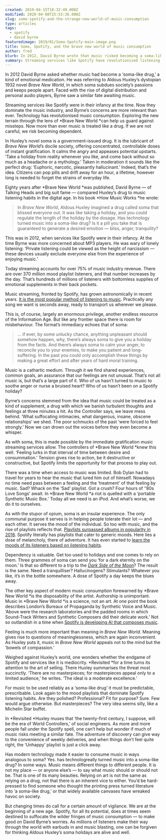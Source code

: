 ```yaml
---
created: 2019-04-15T18:32:49.000Z
modified: 2020-04-08T15:53:36.000Z
slug: some-spotify-and-the-strange-new-world-of-music-consumption
type: articles
tags:
  - spotify
  - david byrne
featuredimage: 2019/01/Soma-Spotify-main-image.png
title: Soma, Spotify, and the brave new world of music consumption
author: fred
blurb: In 2012, David Byrne wrote that music risked becoming a soma-like drug. Today his concerns are closer to the truth than we would like to think.
summary: Streaming services like Spotify have revolutionised listening habits. Anyone, anywhere, can listen to just about anything. In 2012, David Byrne wrote that music risked becoming a soma-like drug. Today his concerns may be the reality
---
```

In 2012 David Byrne asked whether music had become a ‘soma-like drug,’ a kind of emotional medication. He was referring to Aldous Huxley’s dystopian 1932 novel *Brave New World*, in which soma subdues society’s passions and keeps people apart. Faced with the rise of digital distribution and personal audio players, Byrne saw a similar fate awaiting music.

Streaming services like Spotify were in their infancy at the time. Now they dominate the music industry, and Byrne’s concerns are more relevant than ever. Technology has revolutionised music consumption. Exploring the new terrain through the lens of *Brave New World *can help us guard against missteps. Now more than ever music is treated like a drug. If we are not careful, we risk becoming dependent.

In Huxley’s novel soma is a government-issued drug. It is the lubricant of *Brave New World*’s docile society, offering concentrated, controllable doses of instant gratification. It calms the angry and appeases potential upstarts. ‘Take a holiday from reality whenever you like, and come back without so much as a headache or a mythology.’ Taken in moderation it sounds like the perfect drug: ‘Euphoric, narcotic, pleasantly hallucinant.’ Indeed, that’s the idea. Citizens can pop pills and drift away for an hour, a lifetime, however long is needed to forget the strains of everyday life.

Eighty years after *Brave New World *was published, David Byrne — of Talking Heads and big suit fame — compared Huxley’s drug to music listening habits in the digital age. In his book *How Music Works *he wrote:

> In *Brave New World*, Aldous Huxley imagined a drug called soma that blissed everyone out. It was like taking a holiday, and you could regulate the length of the holiday by the dosage. Has technology turned music into a soma-like drug? Is it a pill you take that is guaranteed to generate a desired emotion — bliss, anger, tranquility?

This was in 2012, when services like Spotify were in their infancy. At the time Byrne was more concerned about MP3 players. He was wary of lonely listening: ‘Private listening could be viewed as the height of narcissism — these devices usually exclude everyone else from the experience of enjoying music.’

Today streaming accounts for over 75% of music industry revenue. There are over 370 million mood playlist listeners, and that number increases by the day. That’s hundreds of millions of listeners with bottomless supplies of emotional supplements in their back pockets.

Music streaming, fronted by Spotify, has grown astronomically in recent years. [It is the most popular method of listening to music](<http://www.nielsen.com/us/en/insights/reports/2018/2017-music-us-year-end-report.html>). Practically any song we want is seconds away, ready to transport us wherever we please.

This is, of course, largely an enormous privilege, another endless resource of the Information Age. But like any frontier space there is room for misbehaviour. The format’s immediacy echoes that of soma:

> … if ever, by some unlucky chance, anything unpleasant should somehow happen, why, there’s always soma to give you a holiday from the facts. And there’s always soma to calm your anger, to reconcile you to your enemies, to make you patient and long-suffering. In the past you could only accomplish these things by making a great effort and after years of hard moral training.

Music is a cathartic medium. Through it we find shared experiences, common goals, an assurance that our feelings are not unusual. That’s not all music is, but that’s a large part of it. Who of us hasn’t turned to music to soothe anger or nurse a bruised heart? Who of us hasn’t been on a Spotify holiday?

Byrne’s concerns stemmed from the idea that music could be treated as a kind of supplement, a drug with which we banish turbulent thoughts and feelings at three minutes a hit. As the Controller says, we leave mess behind. ‘What suffocating intimacies, what dangerous, insane, obscene relationships’ we shed. The poor schmucks of the past ‘were forced to feel strongly.’ Now we can drown out the voices before they even become a whisper.

As with soma, this is made possible by the immediate gratification music streaming services allow. The controllers of *Brave New World *knew this well. ‘Feeling lurks in that interval of time between desire and consummation.’ Tension gives rise to action, be it destructive or constructive, but Spotify limits the opportunity for that process to play out.

There was a time when access to music was limited. Bob Dylan had to travel for years to hear the music that lured him out of himself. Nowadays no time need pass between a feeling and the ‘treatment’ of that feeling by music. Sad? Whack on the ‘Sad’ playlist. Got a crush? Four hours of ‘’80s Love Songs’ await. In *Brave New World *a riot is quelled with a ‘portable Synthetic Music Box.’ Today all we need is an iPod. And what’s worse, we do it to ourselves.

As with the stupor of opium, soma is an insular experience. The only communal purpose it serves is in helping people tolerate their lot — and each other. It serves the mood of the individual. So too with music, and the rise of playlists reflects that. [Playlists surpassed albums in popularity in 2016](<https://www.bbc.co.uk/news/entertainment-arts-37444038>). Spotify literally has playlists that cater to generic moods. Here lies a dose of melancholy, there of adventure. It has even started to [learn the moods of its listeners based on listening habits](<https://www.theguardian.com/commentisfree/2018/sep/16/spotify-can-tell-if-youre-sad-heres-why-that-should-scare-you>).

Dependency is valuable. Get too used to holidays and one comes to rely on them. Three grammes of soma can send you ‘for a dark eternity on the moon.’ Is that so different to a trip to the [*Dark Side of the Moon*](<reviews/pink-floyd-the-dark-side-of-the-moon/>)? The result is the same. Need a tranquilliser? Hallucinogens? Stimulants? Whatever you like, it’s in the bottle somewhere. A dose of Spotify a day keeps the blues away.

The other key aspect of modern music consumption forewarned by *Brave New World *is the disposability of the artist. Authorship is unimportant. Music in *Brave New World *is a science, not an art. At one point the book describes London’s Bureaux of Propaganda by Synthetic Voice and Music. ‘Above were the research laboratories and the padded rooms in which Sound-Track Writers and Synthetic Composers did their delicate work.’ Not so outlandish in a time when [Spotify is developing AI that composes music](<https://www.fastcompany.com/40439000/why-did-spotify-hire-this-expert-in-music-making-ai>).

Feeling is much more important than meaning in *Brave New World*. Meaning gives rise to questions of meaninglessness, which are again inconvenient. As Huxley puts it, music in *Brave New World* appeals not to the mind but the ‘bowels of compassion.’

Weighed against Huxley’s world, one wonders whether the endgame of Spotify and services like it is mediocrity. *Revisited *for a time turns its attention to the art of selling. There Huxley summarises the threat most succinctly. ‘There are no masterpieces; for masterpieces appeal only to a limited audience,’ he writes. ‘The ideal is a moderate excellence.’

For music to be used reliably as a ‘soma-like drug’ it must be predictable, prescribable. Look again to the mood playlists that dominate Spotify listening habits. Are they polished? Professional? Fit for purpose? Sure. Few would argue otherwise. But masterpieces? The very idea seems silly, like a Michelin Star buffet.

In *Revisited *Huxley muses that ‘the twenty-first century, I suppose, will be the era of World Controllers,’ of social engineers. As more and more people fall under the Spotify spell, one can’t help but wonder if much of music risks meeting a similar fate. The adventure of discovery can give way to the convenience of weekly deliveries, and when things don’t feel quite right, the ‘Unhappy’ playlist is just a click away.

Has modern technology made it easier to consume music in ways analogous to soma? Yes. has technologreally turned music into a soma-like drug? In some ways. Music means different things to different people. It is not my place — or anyone else’s — to say what music should or should not be. That is one of its many beauties. Relying on art is not the same as relying on a drug, not that there is an inherent vice to either. You’d be hard-pressed to find someone who thought the printing press turned literature into ‘a soma-like drug,’ or that widely available canvases have wreaked havoc on society.

But changing times do call for a certain amount of vigilance. We are at the beginning of a new age. Spotify, for all its potential, does at times seem destined to suffocate the wilder fringes of music consumption — to make good on David Byrne’s worries. As millions of listeners make their way through the world with earbuds in and music blasting, one can be forgiven for thinking Aldous Huxley’s soma holidays are alive and well.